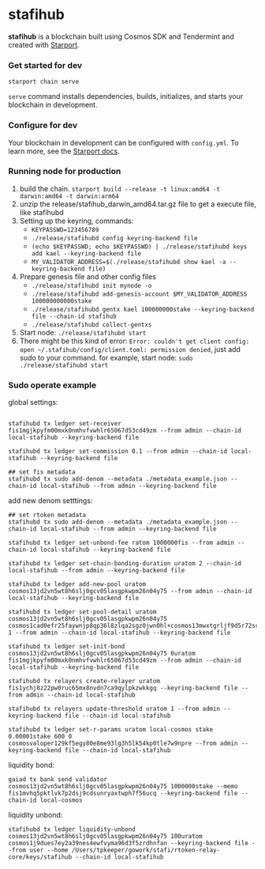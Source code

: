 # stafihub
**stafihub** is a blockchain built using Cosmos SDK and Tendermint and created with [Starport](https://github.com/tendermint/starport).

### Get started for dev

```
starport chain serve
```

`serve` command installs dependencies, builds, initializes, and starts your blockchain in development.

### Configure for dev

Your blockchain in development can be configured with `config.yml`. To learn more, see the [Starport docs](https://docs.starport.network).


### Running node for production
1. build the chain. `starport build --release -t linux:amd64 -t darwin:amd64 -t darwin:arm64`
2. unzip the release/stafihub_darwin_amd64.tar.gz file to get a execute file, like stafihubd
1. Setting up the keyring, commands:
    - `KEYPASSWD=123456789`
    - `./release/stafihubd config keyring-backend file`
    - `(echo $KEYPASSWD; echo $KEYPASSWD) | ./release/stafihubd keys add kael --keyring-backend file`
    - `MY_VALIDATOR_ADDRESS=$(./release/stafihubd show kael -a --keyring-backend file)`
2. Prepare genesis file and other config files
    - `./release/stafihubd init mynode -o`
    - `./release/stafihubd add-genesis-account $MY_VALIDATOR_ADDRESS 100000000000stake`
    - `./release/stafihubd gentx kael 100000000stake --keyring-backend file --chain-id stafihub`
    - `./release/stafihubd collect-gentxs`
3. Start node: `./release/stafihubd start`
4. There might be this kind of error:
`Error: couldn't get client config: open ~/.stafihub/config/client.toml: permission denied`, just add sudo to your command.
for example, start node: `sudo ./release/stafihubd start`

### Sudo operate example

global settings:

```

stafihubd tx ledger set-receiver fis1mgjkpyfm00mxk0nmhvfvwhlr65067d53cd49zm --from admin --chain-id local-stafihub --keyring-backend file

stafihubd tx ledger set-commission 0.1 --from admin --chain-id local-stafihub --keyring-backend file

## set fis metadata
stafihubd tx sudo add-denom --metadata ./metadata_example.json --chain-id local-stafihub --from admin --keyring-backend file

```

add new denom setttings:

```
## set rtoken metadata
stafihubd tx sudo add-denom --metadata ./metadata_example.json --chain-id local-stafihub --from admin --keyring-backend file

stafihubd tx ledger set-unbond-fee ratom 1000000fis --from admin --chain-id local-stafihub --keyring-backend file

stafihubd tx ledger set-chain-bonding-duration uratom 2 --chain-id local-stafihub --from admin --keyring-backend file

stafihubd tx ledger add-new-pool uratom cosmos13jd2vn5wt8h6slj0gcv05lasgpkwpm26n04y75 --from admin --chain-id local-stafihub --keyring-backend file

stafihubd tx ledger set-pool-detail uratom cosmos13jd2vn5wt8h6slj0gcv05lasgpkwpm26n04y75 cosmos1cad0efr25faywnjp8qp36l8zlqa2sgz0jwn0hl+cosmos13mwxtgrljf9d5r72sc28496ua4lsga0jvmqz8x 1 --from admin --chain-id local-stafihub --keyring-backend file

stafihubd tx ledger set-init-bond cosmos13jd2vn5wt8h6slj0gcv05lasgpkwpm26n04y75 0uratom fis1mgjkpyfm00mxk0nmhvfvwhlr65067d53cd49zm --from admin --chain-id local-stafihub --keyring-backend file

stafihubd tx relayers create-relayer uratom fis1ychj8z22pw0ruc65mx8nvdn7ca9qylpkzwkkgq --keyring-backend file --from admin --chain-id local-stafihub

stafihubd tx relayers update-threshold uratom 1 --from admin --keyring-backend file --chain-id local-stafihub

stafihubd tx ledger set-r-params uratom local-cosmos stake 0.00001stake 600 0 cosmosvaloper129kf5egy80e8me93lg3h5lk54kp0tle7w9npre --from admin --keyring-backend file --chain-id local-stafihub

```

liquidity bond:

```
gaiad tx bank send validator cosmos13jd2vn5wt8h6slj0gcv05lasgpkwpm26n04y75 1000000stake --memo fis1mvhq5pktlvk7p2dsj9cdsunryaxtwph7f56ucq --keyring-backend file --chain-id local-cosmos
```

liquidity unbond:

```
stafihubd tx ledger liquidity-unbond cosmos13jd2vn5wt8h6slj0gcv05lasgpkwpm26n04y75 100uratom cosmos1j9dues7ey2a39nes4ewfvyma96d3f5zrdhnfan --keyring-backend file --from user --home /Users/tpkeeper/gowork/stafi/rtoken-relay-core/keys/stafihub --chain-id local-stafihub
```